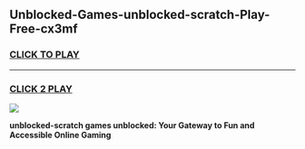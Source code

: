 
## Unblocked-Games-unblocked-scratch-Play-Free-cx3mf
<h3>
<a href="https://premium76.site?title=unblocked-scratch&ref=18A1">CLICK TO PLAY</a></h3>
<hr>

<h3>
<a href="https://premium76.site?title=unblocked-scratch&ref=18A1">CLICK 2 PLAY</a>
  
</h3>

<a href="https://premium76.site?title=unblocked-scratch&ref=18A1"><img src="https://clearcache.store/games.png"></a>


**unblocked-scratch games unblocked: Your Gateway to Fun and Accessible Online Gaming**
